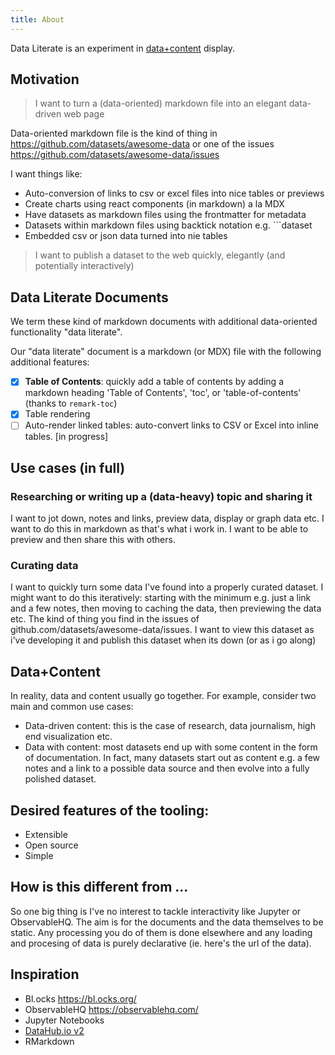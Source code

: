 ```yaml
---
title: About
---
```


Data Literate is an experiment in [data+content](#datacontent) display.

## Motivation

> I want to turn a (data-oriented) markdown file into an elegant data-driven web page

Data-oriented markdown file is the kind of thing in https://github.com/datasets/awesome-data or one of the issues https://github.com/datasets/awesome-data/issues

I want things like:

* Auto-conversion of links to csv or excel files into nice tables or previews
* Create charts using react components (in markdown) a la MDX
* Have datasets as markdown files using the frontmatter for metadata
* Datasets within markdown files using backtick notation e.g. \`\`\`dataset
* Embedded csv or json data turned into nie tables

> I want to publish a dataset to the web quickly, elegantly (and potentially interactively)

## Data Literate Documents

We term these kind of markdown documents with additional data-oriented functionality "data literate".

Our "data literate" document is a markdown (or MDX) file with the following additional features:

* [x] **Table of Contents**: quickly add a table of contents by adding a markdown heading 'Table of Contents', 'toc', or 'table-of-contents' (thanks to `remark-toc`)
* [x] Table rendering
* [ ] Auto-render linked tables: auto-convert links to CSV or Excel into inline tables. [in progress]

## Use cases (in full)

### Researching or writing up a (data-heavy) topic and sharing it

I want to jot down, notes and links, preview data, display or graph data etc. I want to do this in markdown as that's what i work in. I want to be able to preview and then share this with others.

### Curating data

I want to quickly turn some data I've found into a properly curated dataset. I might want to do this iteratively: starting with the minimum e.g. just a link and a few notes, then moving to caching the data, then previewing the data etc. The kind of thing you find in the issues of github.com/datasets/awesome-data/issues. I want to view this dataset as i've developing it and publish this dataset when its down (or as i go along)

## Data+Content

In reality, data and content usually go together. For example, consider two main and common use cases:

* Data-driven content: this is the case of research, data journalism, high end visualization etc.
* Data with content: most datasets end up with some content in the form of documentation. In fact, many datasets start out as content e.g. a few notes and a link to a possible data source and then evolve into a fully polished dataset.

## Desired features of the tooling:

* Extensible
* Open source
* Simple

## How is this different from ...

So one big thing is I've no interest to tackle interactivity like Jupyter or ObservableHQ. The aim is for the documents and the data themselves to be static. Any processing you do of them is done elsewhere and any loading and procesing of data is purely declarative (ie. here's the url of the data).


## Inspiration

* Bl.ocks https://bl.ocks.org/
* ObservableHQ https://observablehq.com/
* Jupyter Notebooks
* [DataHub.io v2](https://datahub.io/)
* RMarkdown
